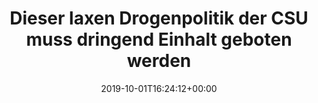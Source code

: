 ---
retweeted: false
source: <a href="http://www.samruston.co.uk" rel="nofollow">Flamingo for Android</a>
entities:
  user_mentions: []
  urls: []
  symbols: []
  media:
  - expanded_url: https://twitter.com/bascht/status/1179069512102141953/photo/1
    indices:
    - '73'
    - '96'
    url: https://t.co/xu9DwMrsEe
    media_url: http://pbs.twimg.com/media/EFzleIiWoAA0tyf.jpg
    id_str: '1179069508314636288'
    id: '1179069508314636288'
    media_url_https: https://pbs.twimg.com/media/EFzleIiWoAA0tyf.jpg
    sizes:
      large:
        w: '1536'
        h: '2048'
        resize: fit
      medium:
        w: '900'
        h: '1200'
        resize: fit
      small:
        w: '510'
        h: '680'
        resize: fit
      thumb:
        w: '150'
        h: '150'
        resize: crop
    type: photo
    display_url: pic.twitter.com/xu9DwMrsEe
  hashtags: []
display_text_range:
- '0'
- '96'
favorite_count: '20'
id_str: '1179069512102141953'
truncated: false
retweet_count: '0'
id: '1179069512102141953'
possibly_sensitive: false
created_at: Tue Oct 01 16:24:12 +0000 2019
favorited: false
full_text: Dieser laxen Drogenpolitik der CSU muss dringend Einhalt geboten werden.
lang: de
extended_entities:
  media:
  - expanded_url: https://twitter.com/bascht/status/1179069512102141953/photo/1
    indices:
    - '73'
    - '96'
    url: https://t.co/xu9DwMrsEe
    media_url: http://pbs.twimg.com/media/EFzleIiWoAA0tyf.jpg
    id_str: '1179069508314636288'
    id: '1179069508314636288'
    media_url_https: https://pbs.twimg.com/media/EFzleIiWoAA0tyf.jpg
    sizes:
      large:
        w: '1536'
        h: '2048'
        resize: fit
      medium:
        w: '900'
        h: '1200'
        resize: fit
      small:
        w: '510'
        h: '680'
        resize: fit
      thumb:
        w: '150'
        h: '150'
        resize: crop
    type: photo
    display_url: pic.twitter.com/xu9DwMrsEe
tags:
- pesos/twitter
date: '2019-10-01T16:24:12+00:00'
src: https://twitter.com/bascht/status/1179069512102141953
original_url: https://twitter.com/bascht/status/1179069512102141953
type: twitter_tweet
media_url: https://img.bascht.com/twitter/pbs.twimg.com/media/EFzleIiWoAA0tyf.jpg
text: Dieser laxen Drogenpolitik der CSU muss dringend Einhalt geboten werden.
title: Dieser laxen Drogenpolitik der CSU muss dringend Einhalt geboten werden

---